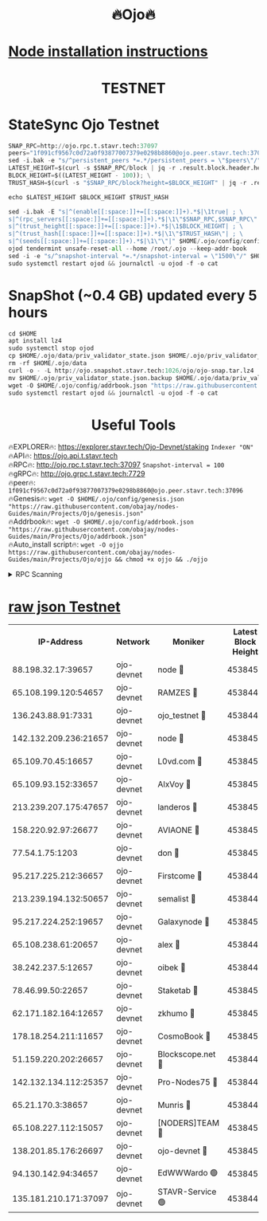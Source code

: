 <h1 align="center"> 🔥Ojo🔥</h1>

[Node installation instructions](https://github.com/obajay/nodes-Guides/tree/main/Projects/Ojo)
=

<h1 align="center"> TESTNET</h1>

# StateSync Ojo Testnet
```python
SNAP_RPC=http://ojo.rpc.t.stavr.tech:37097
peers="1f091cf9567c0d72a0f93877007379e0298b8860@ojo.peer.stavr.tech:37096"
sed -i.bak -e "s/^persistent_peers *=.*/persistent_peers = \"$peers\"/" $HOME/.ojo/config/config.toml
LATEST_HEIGHT=$(curl -s $SNAP_RPC/block | jq -r .result.block.header.height); \
BLOCK_HEIGHT=$((LATEST_HEIGHT - 100)); \
TRUST_HASH=$(curl -s "$SNAP_RPC/block?height=$BLOCK_HEIGHT" | jq -r .result.block_id.hash)

echo $LATEST_HEIGHT $BLOCK_HEIGHT $TRUST_HASH

sed -i.bak -E "s|^(enable[[:space:]]+=[[:space:]]+).*$|\1true| ; \
s|^(rpc_servers[[:space:]]+=[[:space:]]+).*$|\1\"$SNAP_RPC,$SNAP_RPC\"| ; \
s|^(trust_height[[:space:]]+=[[:space:]]+).*$|\1$BLOCK_HEIGHT| ; \
s|^(trust_hash[[:space:]]+=[[:space:]]+).*$|\1\"$TRUST_HASH\"| ; \
s|^(seeds[[:space:]]+=[[:space:]]+).*$|\1\"\"|" $HOME/.ojo/config/config.toml
ojod tendermint unsafe-reset-all --home /root/.ojo --keep-addr-book
sed -i -e "s/^snapshot-interval *=.*/snapshot-interval = \"1500\"/" $HOME/.ojo/config/app.toml
sudo systemctl restart ojod && journalctl -u ojod -f -o cat
```
# SnapShot (~0.4 GB) updated every 5 hours
```python
cd $HOME
apt install lz4
sudo systemctl stop ojod
cp $HOME/.ojo/data/priv_validator_state.json $HOME/.ojo/priv_validator_state.json.backup
rm -rf $HOME/.ojo/data
curl -o - -L http://ojo.snapshot.stavr.tech:1026/ojo/ojo-snap.tar.lz4 | lz4 -c -d - | tar -x -C $HOME/.ojo --strip-components 2
mv $HOME/.ojo/priv_validator_state.json.backup $HOME/.ojo/data/priv_validator_state.json
wget -O $HOME/.ojo/config/addrbook.json "https://raw.githubusercontent.com/obajay/nodes-Guides/main/Projects/Ojo/addrbook.json"
sudo systemctl restart ojod && journalctl -u ojod -f -o cat
```
 <h1 align="center"> Useful Tools</h1>

🔥EXPLORER🔥:        https://explorer.stavr.tech/Ojo-Devnet/staking        `Indexer "ON"` \
🔥API🔥:                     https://ojo.api.t.stavr.tech \
🔥RPC🔥:                    http://ojo.rpc.t.stavr.tech:37097              `Snapshot-interval = 100` \
🔥gRPC🔥:                  http://ojo.grpc.t.stavr.tech:7729 \
🔥peer🔥:                   `1f091cf9567c0d72a0f93877007379e0298b8860@ojo.peer.stavr.tech:37096` \
🔥Genesis🔥:    ```wget -O $HOME/.ojo/config/genesis.json "https://raw.githubusercontent.com/obajay/nodes-Guides/main/Projects/Ojo/genesis.json"``` \
🔥Addrbook🔥:    ```wget -O $HOME/.ojo/config/addrbook.json "https://raw.githubusercontent.com/obajay/nodes-Guides/main/Projects/Ojo/addrbook.json"``` \
🔥Auto_install script🔥: ```wget -O ojjo https://raw.githubusercontent.com/obajay/nodes-Guides/main/Projects/Ojo/ojjo && chmod +x ojjo && ./ojjo```


<details>
<summary>RPC Scanning</summary>

<h2 align="center"> We scan nodes in real time every 4 hours. And we provide the final result of RPC endpoints.
We cannot influence the operation of these nodes in any way. </h2>


```python
If Voting Power is higher than 0 --> then the Node is a validator of the network and may be subject to attack and be a potential threat to the chain.
```
```python
We marked such validators with a red symbol
```

</details>

[raw json Testnet](https://rpc-check.ojot.stavr.tech/ojot/rpc-ojot-result.json)
=


<table><tr><th>IP-Address</th><th>Network</th><th>Moniker</th><th>Latest Block Height</th><th>Earliest Block Height</th><th>Catching Up</th><th>Tx Index</th><th>Voting Power</th><th>Scan Time</th></tr><tr><td>88.198.32.17:39657</td><td>ojo-devnet</td><td>node 🔴</td><td>4538451</td><td>300001</td><td>False</td><td>on</td><td>65654</td><td>2023-12-17T21:38:22.304435017UTC</td></tr><tr><td>65.108.199.120:54657</td><td>ojo-devnet</td><td>RAMZES 🔴</td><td>4538446</td><td>306156</td><td>False</td><td>on</td><td>15420</td><td>2023-12-17T21:37:54.146164260UTC</td></tr><tr><td>136.243.88.91:7331</td><td>ojo-devnet</td><td>ojo_testnet 🔴</td><td>4538447</td><td>308845</td><td>False</td><td>on</td><td>1000</td><td>2023-12-17T21:38:00.789378577UTC</td></tr><tr><td>142.132.209.236:21657</td><td>ojo-devnet</td><td>node 🔴</td><td>4538451</td><td>350001</td><td>False</td><td>on</td><td>1999</td><td>2023-12-17T21:38:20.753494788UTC</td></tr><tr><td>65.109.70.45:16657</td><td>ojo-devnet</td><td>L0vd.com 🔴</td><td>4538452</td><td>695918</td><td>False</td><td>off</td><td>998</td><td>2023-12-17T21:38:28.077847051UTC</td></tr><tr><td>65.109.93.152:33657</td><td>ojo-devnet</td><td>AlxVoy 🔴</td><td>4538451</td><td>2319801</td><td>False</td><td>on</td><td>4536782</td><td>2023-12-17T21:38:20.501749157UTC</td></tr><tr><td>213.239.207.175:47657</td><td>ojo-devnet</td><td>landeros 🔴</td><td>4538450</td><td>2714001</td><td>False</td><td>off</td><td>11083</td><td>2023-12-17T21:38:13.794577692UTC</td></tr><tr><td>158.220.92.97:26677</td><td>ojo-devnet</td><td>AVIAONE 🔴</td><td>4538450</td><td>2754001</td><td>False</td><td>on</td><td>13867</td><td>2023-12-17T21:38:13.543548405UTC</td></tr><tr><td>77.54.1.75:1203</td><td>ojo-devnet</td><td>don 🔴</td><td>4538451</td><td>2906401</td><td>False</td><td>on</td><td>10</td><td>2023-12-17T21:38:21.966846088UTC</td></tr><tr><td>95.217.225.212:36657</td><td>ojo-devnet</td><td>Firstcome 🔴</td><td>4538447</td><td>2985946</td><td>False</td><td>on</td><td>13566</td><td>2023-12-17T21:38:00.544788197UTC</td></tr><tr><td>213.239.194.132:50657</td><td>ojo-devnet</td><td>semalist 🔴</td><td>4538446</td><td>3223522</td><td>False</td><td>on</td><td>19037</td><td>2023-12-17T21:37:54.405641853UTC</td></tr><tr><td>95.217.224.252:19657</td><td>ojo-devnet</td><td>Galaxynode 🔴</td><td>4538452</td><td>3685492</td><td>False</td><td>on</td><td>11888</td><td>2023-12-17T21:38:25.002110590UTC</td></tr><tr><td>65.108.238.61:20657</td><td>ojo-devnet</td><td>alex 🔴</td><td>4538446</td><td>4158001</td><td>False</td><td>on</td><td>11359</td><td>2023-12-17T21:37:53.740192573UTC</td></tr><tr><td>38.242.237.5:12657</td><td>ojo-devnet</td><td>oibek 🔴</td><td>4538446</td><td>4196001</td><td>False</td><td>off</td><td>1051</td><td>2023-12-17T21:37:54.762507006UTC</td></tr><tr><td>78.46.99.50:22657</td><td>ojo-devnet</td><td>Staketab 🔴</td><td>4538452</td><td>4254801</td><td>False</td><td>on</td><td>1276</td><td>2023-12-17T21:38:28.322920499UTC</td></tr><tr><td>62.171.182.164:12657</td><td>ojo-devnet</td><td>zkhumo 🔴</td><td>4538451</td><td>4384001</td><td>False</td><td>off</td><td>998</td><td>2023-12-17T21:38:21.143193143UTC</td></tr><tr><td>178.18.254.211:11657</td><td>ojo-devnet</td><td>CosmoBook 🔴</td><td>4538451</td><td>4392001</td><td>False</td><td>off</td><td>1068</td><td>2023-12-17T21:38:21.484352317UTC</td></tr><tr><td>51.159.220.202:26657</td><td>ojo-devnet</td><td>Blockscope.net 🔴</td><td>4538446</td><td>4425001</td><td>False</td><td>on</td><td>981</td><td>2023-12-17T21:37:53.392433339UTC</td></tr><tr><td>142.132.134.112:25357</td><td>ojo-devnet</td><td>Pro-Nodes75 🔴</td><td>4538447</td><td>4438447</td><td>False</td><td>on</td><td>24651</td><td>2023-12-17T21:37:57.786931427UTC</td></tr><tr><td>65.21.170.3:38657</td><td>ojo-devnet</td><td>Munris 🔴</td><td>4538447</td><td>4438447</td><td>False</td><td>off</td><td>20123</td><td>2023-12-17T21:38:00.187404532UTC</td></tr><tr><td>65.108.227.112:15057</td><td>ojo-devnet</td><td>[NODERS]TEAM 🔴</td><td>4538452</td><td>4438452</td><td>False</td><td>off</td><td>9999</td><td>2023-12-17T21:38:25.396232842UTC</td></tr><tr><td>138.201.85.176:26697</td><td>ojo-devnet</td><td>ojo-devnet 🔴</td><td>4538452</td><td>4438452</td><td>False</td><td>on</td><td>1000024000</td><td>2023-12-17T21:38:27.746995269UTC</td></tr><tr><td>94.130.142.94:34657</td><td>ojo-devnet</td><td>EdWWWardo 🟢</td><td>4538450</td><td>4438946</td><td>False</td><td>on</td><td>0</td><td>2023-12-17T21:38:18.088984088UTC</td></tr><tr><td>135.181.210.171:37097</td><td>ojo-devnet</td><td>STAVR-Service 🟢</td><td>4538446</td><td>4535001</td><td>False</td><td>on</td><td>0</td><td>2023-12-17T21:37:55.450662664UTC</td></tr></table>